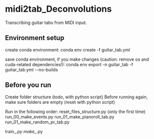 # midi2tab_Deconvolutions
Transcribing guitar tabs from MIDI input.

## Environment setup
create conda environment:
conda env create -f guitar_tab.yml

save conda environment, if you make changes (caution: remove os and cuda-related dependencies!):
conda env export -n guitar_tab -f guitar_tab.yml --no-builds

## Before you run
Create folder structure (todo, with python script)
Before running again, make sure folders are empty (reset with python script)

Run in the following order:
reset_files_structure.py (only the first time)
run_00_make_events.py
run_01_make_pianoroll_tab.py
run_01_make_random_pr_tab.py

train_*.py
make_*.py

